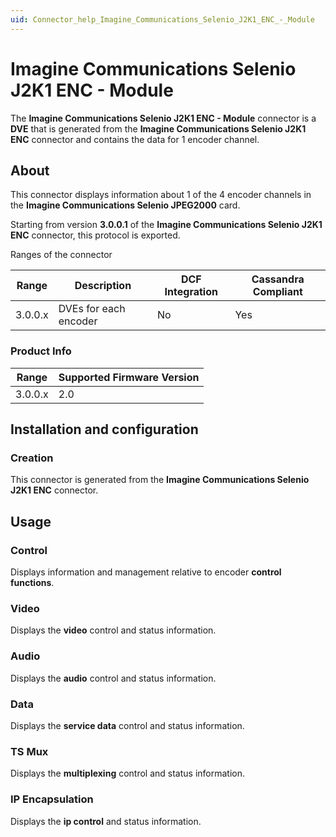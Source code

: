 ```yaml
---
uid: Connector_help_Imagine_Communications_Selenio_J2K1_ENC_-_Module
---
```


# Imagine Communications Selenio J2K1 ENC - Module

The **Imagine Communications Selenio J2K1 ENC - Module** connector is a **DVE** that is generated from the **Imagine Communications Selenio J2K1 ENC** connector and contains the data for 1 encoder channel.

## About

This connector displays information about 1 of the 4 encoder channels in the **Imagine Communications Selenio JPEG2000** card.

Starting from version **3.0.0.1** of the **Imagine Communications Selenio J2K1 ENC** connector, this protocol is exported.

Ranges of the connector

| **Range** | **Description**        | **DCF Integration** | **Cassandra Compliant** |
|------------------|------------------------|---------------------|-------------------------|
| 3.0.0.x          | DVEs for each encoder | No                  | Yes                     |

### Product Info

| Range | Supported Firmware Version |
|------------------|-----------------------------|
| 3.0.0.x          | 2.0                         |

## Installation and configuration

### Creation

This connector is generated from the **Imagine Communications Selenio J2K1 ENC** connector.

## Usage

### Control

Displays information and management relative to encoder **control functions**.

### Video

Displays the **video** control and status information.

### Audio

Displays the **audio** control and status information.

### Data

Displays the **service data** control and status information.

### TS Mux

Displays the **multiplexing** control and status information.

### IP Encapsulation

Displays the **ip control** and status information.
